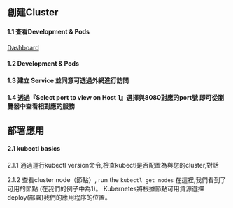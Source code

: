 ## 創建Cluster

#### 1.1 查看Development & Pods
[Dashboard]()

#### 1.2 Development & Pods

#### 1.3 建立 Service 並同意可透過外網進行訪問
#### 1.4 透過『Select port to view on Host 1』選擇與8080對應的port號 即可從瀏覽器中查看相對應的服務


## 部署應用
#### 2.1 kubectl basics
2.1.1 通過運行kubectl version命令,檢查kubectl是否配置為與您的cluster,對話 

2.1.2 查看cluster node（節點）, run the `kubectl get nodes` 
在這裡,我們看到了可用的節點 (在我們的例子中為1)。 Kubernetes將根據節點可用資源選擇deploy(部署)我們的應用程序的位置。


